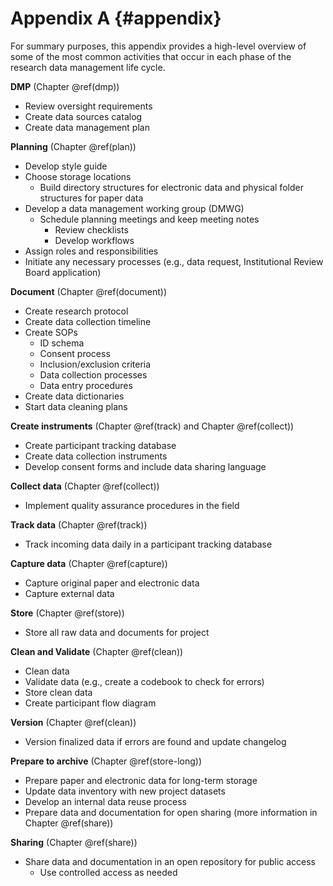 # Appendix A {#appendix} 

For summary purposes, this appendix provides a high-level overview of some of the most common activities that occur in each phase of the research data management life cycle. 

**DMP** (Chapter \@ref(dmp))

- Review oversight requirements
- Create data sources catalog
- Create data management plan

**Planning** (Chapter \@ref(plan))

- Develop style guide
- Choose storage locations
  - Build directory structures for electronic data and physical folder structures for paper data
- Develop a data management working group (DMWG)
  - Schedule planning meetings and keep meeting notes
    - Review checklists
    - Develop workflows
- Assign roles and responsibilities
- Initiate any necessary processes (e.g., data request, Institutional Review Board application)

**Document** (Chapter \@ref(document))

- Create research protocol
- Create data collection timeline
- Create SOPs
  - ID schema
  - Consent process
  - Inclusion/exclusion criteria
  - Data collection processes
  - Data entry procedures
- Create data dictionaries
- Start data cleaning plans

**Create instruments** (Chapter \@ref(track) and Chapter \@ref(collect))

- Create participant tracking database
- Create data collection instruments
- Develop consent forms and include data sharing language
  
**Collect data** (Chapter \@ref(collect))

- Implement quality assurance procedures in the field

**Track data** (Chapter \@ref(track))

- Track incoming data daily in a participant tracking database

**Capture data** (Chapter \@ref(capture))

- Capture original paper and electronic data
- Capture external data
  
**Store** (Chapter \@ref(store))
  
- Store all raw data and documents for project
  
**Clean and Validate** (Chapter \@ref(clean))

- Clean data
- Validate data (e.g., create a codebook to check for errors)
- Store clean data
- Create participant flow diagram
  
**Version** (Chapter \@ref(clean))

- Version finalized data if errors are found and update changelog

**Prepare to archive** (Chapter \@ref(store-long))

- Prepare paper and electronic data for long-term storage
- Update data inventory with new project datasets
- Develop an internal data reuse process
- Prepare data and documentation for open sharing (more information in Chapter \@ref(share))
  
**Sharing** (Chapter \@ref(share))

- Share data and documentation in an open repository for public access
  - Use controlled access as needed
